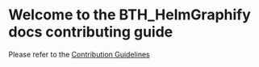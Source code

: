 # Welcome to the BTH_HelmGraphify docs contributing guide

Please refer to the [Contribution Guidelines](https://github.com/ab-inbev-labs/BTH_HelmGraphify/wiki)
